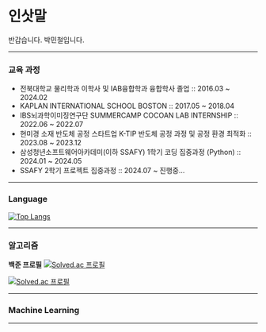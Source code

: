 # 인삿말
반갑습니다. 박민철입니다.

---

### 교육 과정

- 전북대학교 물리학과 이학사 및 IAB융합학과 융합학사 졸업 :: 2016.03 ~ 2024.02
- KAPLAN INTERNATIONAL SCHOOL BOSTON :: 2017.05 ~ 2018.04
- IBS뇌과학이미징연구단 SUMMERCAMP COCOAN LAB INTERNSHIP :: 2022.06 ~ 2022.07
- 현미경 소재 반도체 공정 스타트업 K-TIP 반도체 공정 과정 및 공정 환경 최적화 :: 2023.08 ~ 2023.12 
- 삼성청년소프트웨어아카데미(이하 SSAFY) 1학기 코딩 집중과정 (Python) :: 2024.01 ~ 2024.05
- SSAFY 2학기 프로젝트 집중과정 :: 2024.07 ~ 진행중...

---

### Language
[![Top Langs](https://github-readme-stats.vercel.app/api/top-langs/?username=daringpark)](https://github.com/anuraghazra/github-readme-stats)

---



### 알고리즘

**백준 프로필**
[![Solved.ac
프로필](http://mazassumnida.wtf/api/v2/generate_badge?boj=shoostar0611)](https://solved.ac/shoostar0611)

[![Solved.ac
프로필](http://mazassumnida.wtf/api/mini/generate_badge?boj=shoostar0611)](https://solved.ac/shoostar0611)

---

### Machine Learning


---
